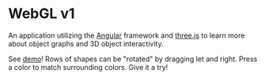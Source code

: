# WebGL v1

An application utilizing the [Angular](https://angular.io/) framework and [three.js](https://threejs.org/) to learn more about object graphs and 3D object interactivity.

See [demo](https://daveteply.github.io/webgl-v1?v=18)! Rows of shapes can be "rotated" by dragging let and right. Press a color to match surrounding colors. Give it a try!
